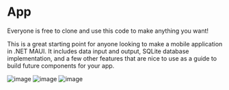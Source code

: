 # App

Everyone is free to clone and use this code to make anything you want!

This is a great starting point for anyone looking to make a mobile application in .NET MAUI. It includes data input and output, SQLite database implementation, and a few other features that are nice to use as a guide to build future components for your app.

![image](https://user-images.githubusercontent.com/99894943/172401798-aaf15e9d-d6a0-4206-85ab-ed760ac34771.png)
![image](https://user-images.githubusercontent.com/99894943/172401387-f366f738-046e-4bd0-8394-e3c3ee34d9ef.png)
![image](https://user-images.githubusercontent.com/99894943/172401469-4e4bdb09-1056-4f79-8db8-380fdc6d449e.png)
